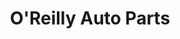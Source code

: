 ---
title: "O'Reilly Auto Parts"
url: /san-clemente/oreilly-auto-parts-south-el-camino-real/
shop: car parts
---